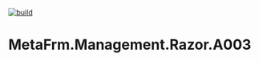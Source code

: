 [![build](https://github.com/MetaFrm/MetaFrm.Management.Razor.A003/actions/workflows/build.yml/badge.svg)](https://github.com/MetaFrm/MetaFrm.Management.Razor.A003/actions/workflows/build.yml)

# MetaFrm.Management.Razor.A003